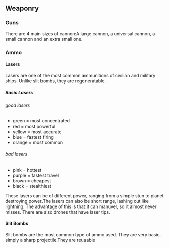 ## Weaponry

### Guns

There are 4 main sizes of cannon:A large cannon, a universal cannon, a small cannon and an extra small one.

### Ammo

#### Lasers

Lasers are one of the most common ammunitions of civilian and military ships. Unlike slit bombs, they are regeneratable.

##### Basic Lasers

###### good lasers
- green = most concentrated
- red = most powerful
- yellow = most accurate
- blue = fastest firing
- orange = most common

###### bad lasers
- pink = hottest
- purple = fastest travel
- brown = cheapest
- black = stealthiest

These lasers can be of different power, ranging from a simple stun to planet destroying power.The lasers can also be short range, lashing out like lightning. The advantage of this is that it can manuver, so it almost never misses. There are also drones that have laser tips.

#### Slit Bombs

Slit bombs are the most common type of ammo used. They are very basic, simply a sharp projectile.They are reusable










